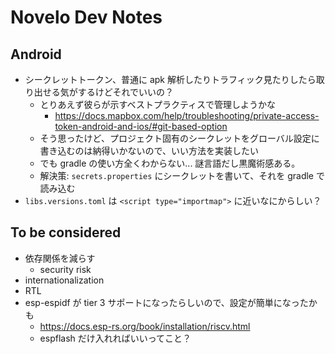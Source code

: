# Novelo Dev Notes

## Android

- シークレットトークン、普通に apk 解析したりトラフィック見たりしたら取り出せる気がするけどそれでいいの？
  - とりあえず彼らが示すベストプラクティスで管理しようかな
    - https://docs.mapbox.com/help/troubleshooting/private-access-token-android-and-ios/#git-based-option
  - そう思ったけど、プロジェクト固有のシークレットをグローバル設定に書き込むのは納得いかないので、いい方法を実装したい
  - でも gradle の使い方全くわからない... 謎言語だし黒魔術感ある。
  - 解決策: `secrets.properties` にシークレットを書いて、それを gradle で読み込む
- `libs.versions.toml` は `<script type="importmap">` に近いなにからしい？


## To be considered

- 依存関係を減らす
  - security risk
- internationalization
- RTL
- esp-espidf が tier 3 サポートになったらしいので、設定が簡単になったかも
  - https://docs.esp-rs.org/book/installation/riscv.html
  - espflash だけ入れればいいってこと？
